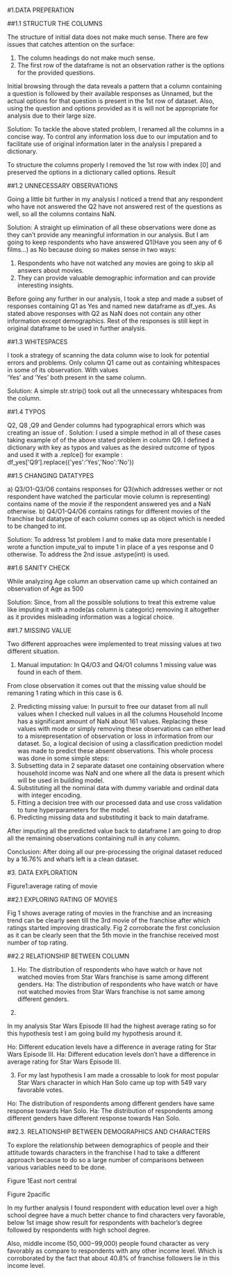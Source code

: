 #1.DATA PREPERATION

##1.1 STRUCTUR THE COLUMNS
 
The structure of initial data does not make much sense. There are few issues that catches attention on the surface:
1.	The column headings do not make much sense.
2.	The first row of the dataframe is not an observation rather is the options for the provided questions.

Initial browsing through the data reveals a pattern that a column containing a question is followed by their available responses as Unnamed, but the actual options for that question is present in the 1st row of dataset. Also, using the question and options provided as it is will not be appropriate for analysis due to their large size.

Solution: To tackle the above stated problem, I renamed all the columns in a concise way. To control any information loss due to our imputation and to facilitate use of original information later in the analysis I prepared a dictionary.

To structure the columns properly I removed the 1st row with index [0] and preserved the options in a dictionary called options.
   Result

##1.2 UNNECESSARY OBSERVATIONS

Going a little bit further in my analysis I noticed a trend that any respondent who have not answered the Q2 have not answered rest of the questions as well, so all the columns contains NaN.
  

Solution: A straight up elimination of all these observations were done as they can’t provide any meaningful information in our analysis. But I am going to keep respondents who have answered Q1(Have you seen any of 6 films…) as No because doing so makes sense in two ways:
1.	Respondents who have not watched any movies are going to skip all answers about movies.
2.	They can provide valuable demographic information and can provide interesting insights.

Before going any further in our analysis, I took a step and made a subset of responses containing Q1 as Yes and named new dataframe as df_yes. As stated above responses with Q2 as NaN does not contain any other information except demographics. Rest of the responses is still kept in original dataframe to be used in further analysis.

##1.3 WHITESPACES

I took a strategy of scanning the data column wise to look for potential errors and problems. Only column Q1 came out as containing whitespaces in some of its observation. With values  
‘Yes’ and ‘Yes’ both present in the same column.

Solution: A simple str.strip() took out all the unnecessary whitespaces from the column.

##1.4 TYPOS

Q2, Q8 ,Q9 and Gender columns had typographical errors which was creating an issue  of                   .  Solution: I used a simple method in all of these cases taking example of of the above stated problem in column Q9. I defined a dictionary with key as typos and values as the desired outcome of typos and used it with a .replce() for example : df_yes['Q9'].replace({'yes':'Yes','Noo':'No'})

##1.5 CHANGING DATATYPES

a)	Q3/O1-Q3/O6 contains responses for Q3(which addresses wether or not respondent have watched the particular movie column is representing) contains name of the movie if the respondent answered yes and a NaN otherwise.
b)	Q4/O1-Q4/O6 contains ratings for different movies of the franchise but datatype of each column comes up as object which is needed to be changed to int. 

Solution: To address 1st problem I and to make data more presentable I wrote a function impute_val to impute 1 in place of a yes response and 0 otherwise. To address the 2nd issue .astype(int) is used.

##1.6 SANITY CHECK

While analyzing Age column an observation came up which contained an observation of Age as 500

Solution: Since, from all the possible solutions to treat this extreme value like imputing it with a mode(as column is categoric) removing it altogether as it provides misleading information was a logical choice.


##1.7 MISSING VALUE

Two different approaches were implemented to treat missing values at two different situation.

1.	Manual imputation: In Q4/O3 and Q4/O1 columns 1 missing value was found in each of them.
  
From close observation it comes out that the missing value should be remaning 1 rating which in this case is 6.

2.	Predicting missing value: In pursuit to free our dataset from all null values when I checked null values in all the columns Household Income has a significant amount of NaN about 161 values. Replacing these values with mode or simply removing these observations can either lead to a misrepresentation of observation or loss in information from our dataset. So, a logical decision of using a classification prediction model was made to predict these absent observations.
This whole process was done in some simple steps:
1.	Subsetting data in 2 separate dataset one containing observation where household income was NaN and one where all the data is present which will be used in building model.
2.	Substituting all the nominal data with dummy variable and ordinal data with integer encoding.
3.	Fitting a decision tree with our processed data and use cross validation to tune hyperparameters for the model.
4.	Predicting missing data and substituting it back to main dataframe.

After imputing all the predicted value back to dataframe I am going to drop all the remaining observations containing null in any column.

Conclusion:
After doing all our pre-processing the original dataset reduced by a 16.76% and what’s left is a clean dataset.


#3.	DATA EXPLORATION










 
Figure1:average rating of movie

##2.1 EXPLORING RATING OF MOVIES

Fig 1 shows average rating of movies in the franchise and an increasing trend can be clearly seen till the 3rd movie of the franchise after which ratings started improving drastically. Fig 2 corroborate the first conclusion as it can be clearly seen that the 5th movie in the franchise received most number of top rating.

##2.2 RELATIONSHIP BETWEEN COLUMN
1.	Ho: The distribution of respondents who have watch or have not watched movies from Star Wars franchise is same among different genders.
Ha: The distribution of respondents who have watch or have not watched movies from Star Wars franchise is not same among different genders.






         
            











                
 
2.	
In my analysis Star Wars Episode III had the highest average rating so for this hypothesis test I am going build my hypothesis around it.

Ho: Different education levels have a difference in average rating for Star Wars Episode III.
Ha: Different education levels don’t have a difference in average rating for Star Wars Episode III.









3.	For my last hypothesis I am made a crossable to look for most popular Star Wars character in which Han Solo came up top with 549 vary favorable votes.

Ho: The distribution of respondents among different genders have same response towards Han Solo.
Ha: The distribution of respondents among different genders have different response towards Han Solo.

 
 

##2.3.	 RELATIONSHIP BETWEEN DEMOGRAPHICS AND CHARACTERS

To explore the relationship between demographics of people and their attitude towards characters in the franchise I had to take a different approach because to do so a large number of comparisons between various variables need to be done. 


Figure 1East nort central
 
Figure 2pacific


In my further analysis I found respondent with education level over a high school degree have a much better chance to find characters very favorable, below 1st image show result for respondents with bachelor’s degree followed by respondents with high school degree. 




Also, middle income ($50,000-$99,000) people found character as very favorably as compare to respondents with any other income level. Which is corroborated by the fact that about 40.8% of franchise followers lie in this income level.

